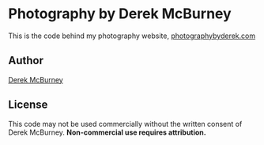 # Photography by Derek McBurney
This is the code behind my photography website, [photographybyderek.com](http://photographybyderek.com)

## Author
[Derek McBurney](http://dmcbdesign.com)

## License
This code may not be used commercially without the written consent of
Derek McBurney. **Non-commercial use requires attribution.**